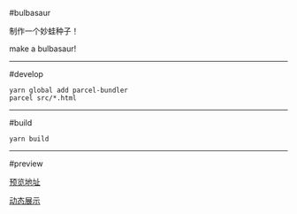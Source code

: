 #bulbasaur  
  
制作一个妙蛙种子！  
  
make a bulbasaur!  
  
---
  
#develop    
```  
yarn global add parcel-bundler
parcel src/*.html
```  
  
---
  
#build  
```
yarn build
```
  
---
  
#preview  
  
[预览地址](https://rivercui.github.io/bulbasaur/dist/index.html)  

[动态展示](https://rivercui.github.io/bulbasaur/dist/test.html)
